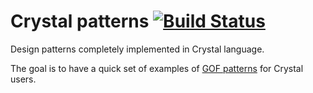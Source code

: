 # Crystal patterns [![Build Status](https://travis-ci.org/veelenga/crystal-patterns.svg?branch=master)](https://travis-ci.org/veelenga/crystal-patterns)

Design patterns completely implemented in Crystal language.

The goal is to have a quick set of examples of [GOF patterns](http://www.blackwasp.co.uk/gofpatterns.aspx) for Crystal users.
